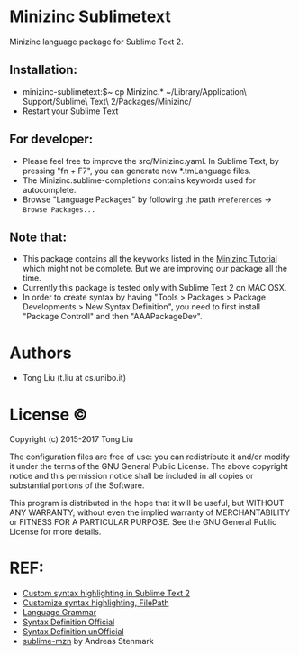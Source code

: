 Minizinc Sublimetext
====
Minizinc language package for Sublime Text 2.

## Installation:

- minizinc-sublimetext:$~ cp Minizinc.* ~/Library/Application\ Support/Sublime\ Text\ 2/Packages/Minizinc/
- Restart your Sublime Text

## For developer:

- Please feel free to improve the src/Minizinc.yaml. In Sublime Text, by pressing "fn + F7", you can generate new *.tmLanguage files.
- The Minizinc.sublime-completions contains keywords used for autocomplete.
- Browse "Language Packages" by following the path `Preferences` -> `Browse Packages...`

## Note that:
- This package contains all the keyworks listed in the [Minizinc Tutorial](http://www.minizinc.org/downloads/doc-latest/minizinc-tute.pdf) which might not be complete. But we are improving our package all the time.
- Currently this package is tested only with Sublime Text 2 on MAC OSX.
- In order to create syntax by having "Tools > Packages > Package Developments > New Syntax Definition", you need to first install "Package Controll" and then "AAAPackageDev". 

Authors
======
- Tong Liu (t.liu at cs.unibo.it)


License :copyright:
===
Copyright (c) 2015-2017 Tong Liu

The configuration files are free of use: you can redistribute it and/or modify it under the terms of the GNU General Public License. The above copyright notice and this permission notice shall be included in all copies or substantial portions of the Software.

This program is distributed in the hope that it will be useful, but WITHOUT ANY WARRANTY; without even the implied warranty of MERCHANTABILITY or FITNESS FOR A PARTICULAR PURPOSE. See the GNU General Public License for more details.


REF: 
===
 - [Custom syntax highlighting in Sublime Text 2](http://stackoverflow.com/questions/15221150/custom-syntax-highlighting-in-sublime-text-2)
 - [Customize syntax highlighting, FilePath](http://www.sublimetext.com/forum/viewtopic.php?f=2&t=1057)
 - [Language Grammar](http://manual.macromates.com/en/language_grammars#naming_conventions.html)
 - [Syntax Definition Official](https://www.sublimetext.com/docs/3/syntax.html)
 - [Syntax Definition unOfficial](http://docs.sublimetext.info/en/latest/reference/comments.html)
 - [sublime-mzn](https://github.com/astenmark/sublime-mzn) by Andreas Stenmark
